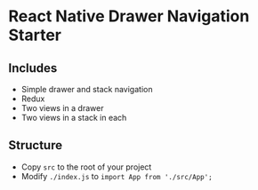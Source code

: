 # React Native Drawer Navigation Starter

## Includes

* Simple drawer and stack navigation
* Redux
* Two views in a drawer
* Two views in a stack in each

## Structure

* Copy `src` to the root of your project
* Modify `./index.js` to `import App from './src/App';`

